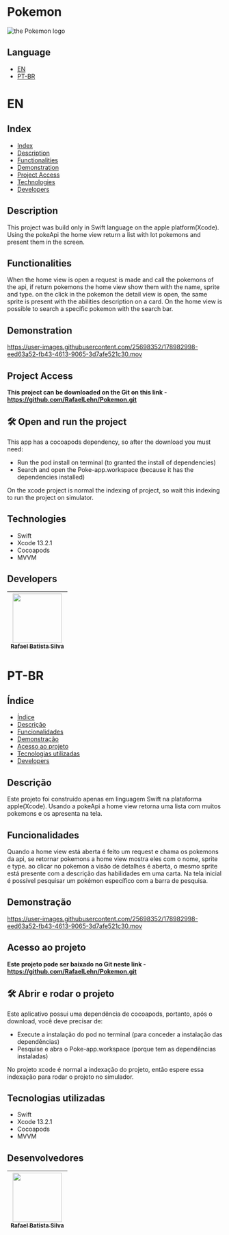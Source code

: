 # Pokemon

![the Pokemon logo](https://user-images.githubusercontent.com/25698352/178969677-9bb2ab04-6815-49c9-870b-5973daa907a0.png)

## Language

* [EN](#en)
* [PT-BR](#pt-br)

# EN

## Index 

* [Index](#index)
* [Description](#description)
* [Functionalities](#functionalities)
* [Demonstration](#demonstration)
* [Project Access](#project-access)
* [Technologies](#technologies)
* [Developers](#developers)


## Description

This project was build only in Swift language on the apple platform(Xcode). Using the pokeApi the home view return a list with lot pokemons and present them in the screen.


## Functionalities

When the home view is open a request is made and call the pokemons of the api, if return pokemons the home view show them with the name, sprite and type. on the click in the pokemon the detail view is open, the same sprite is present with the abilities description on a card.
On the home view is possible to search a specific pokemon with the search bar.


## Demonstration



https://user-images.githubusercontent.com/25698352/178982998-eed63a52-fb43-4613-9065-3d7afe521c30.mov



## Project Access

**This project can be downloaded on the Git on this link - https://github.com/RafaelLehn/Pokemon.git**

## 🛠️ Open and run the project

This app has a cocoapods dependency, so after the download you must need:

- Run the pod install on terminal (to granted the install of dependencies)
- Search and open the Poke-app.workspace (because it has the dependencies installed)


On the xcode project is normal the indexing of project, so wait this indexing to run the project on simulator.


## Technologies

- Swift
- Xcode 13.2.1
- Cocoapods
- MVVM

## Developers
| [<img src="https://avatars.githubusercontent.com/u/25698352?v=4" width=115><br><sub>Rafael Batista Silva</sub>](https://github.com/rafaellehn) | 
| :---: |

# PT-BR

## Índice 

* [Índice](#índice)
* [Descrição](#descrição)
* [Funcionalidades](#funcionalidades)
* [Demonstração](#demonstração)
* [Acesso ao projeto](#acesso-ao-projeto)
* [Tecnologias utilizadas](#tecnologias-utilizadas)
* [Developers](#developers)


## Descrição

Este projeto foi construído apenas em linguagem Swift na plataforma apple(Xcode). Usando a pokeApi a home view retorna uma lista com muitos pokemons e os apresenta na tela.


## Funcionalidades

Quando a home view está aberta é feito um request e chama os pokemons da api, se retornar pokemons a home view mostra eles com o nome, sprite e type. ao clicar no pokemon a visão de detalhes é aberta, o mesmo sprite está presente com a descrição das habilidades em uma carta.
Na tela inicial é possível pesquisar um pokémon específico com a barra de pesquisa.


## Demonstração



https://user-images.githubusercontent.com/25698352/178982998-eed63a52-fb43-4613-9065-3d7afe521c30.mov



## Acesso ao projeto

**Este projeto pode ser baixado no Git neste link - https://github.com/RafaelLehn/Pokemon.git**

## 🛠️ Abrir e rodar o projeto

Este aplicativo possui uma dependência de cocoapods, portanto, após o download, você deve precisar de:

- Execute a instalação do pod no terminal (para conceder a instalação das dependências)
- Pesquise e abra o Poke-app.workspace (porque tem as dependências instaladas)


No projeto xcode é normal a indexação do projeto, então espere essa indexação para rodar o projeto no simulador.


## Tecnologias utilizadas

- Swift
- Xcode 13.2.1
- Cocoapods
- MVVM


## Desenvolvedores

| [<img src="https://avatars.githubusercontent.com/u/25698352?v=4" width=115><br><sub>Rafael Batista Silva</sub>](https://github.com/rafaellehn) | 
| :---: |

